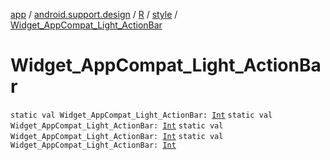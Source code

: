 [app](../../../index.md) / [android.support.design](../../index.md) / [R](../index.md) / [style](index.md) / [Widget_AppCompat_Light_ActionBar](.)

# Widget_AppCompat_Light_ActionBar

`static val Widget_AppCompat_Light_ActionBar: `[`Int`](https://kotlinlang.org/api/latest/jvm/stdlib/kotlin/-int/index.html)
`static val Widget_AppCompat_Light_ActionBar: `[`Int`](https://kotlinlang.org/api/latest/jvm/stdlib/kotlin/-int/index.html)
`static val Widget_AppCompat_Light_ActionBar: `[`Int`](https://kotlinlang.org/api/latest/jvm/stdlib/kotlin/-int/index.html)
`static val Widget_AppCompat_Light_ActionBar: `[`Int`](https://kotlinlang.org/api/latest/jvm/stdlib/kotlin/-int/index.html)